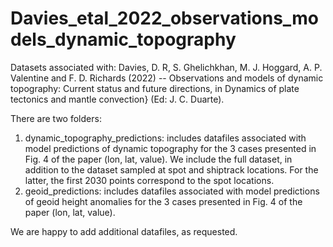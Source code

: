 # Davies_etal_2022_observations_models_dynamic_topography
Datasets associated with: Davies, D. R, S. Ghelichkhan, M. J. Hoggard, A. P. Valentine and F. D. Richards (2022) -- Observations and models of dynamic topography: Current status and future directions, in Dynamics of plate tectonics and mantle convection} (Ed: J. C. Duarte).

There are two folders:
1. dynamic_topography_predictions: includes datafiles associated with model predictions of dynamic topography for the 3 cases presented in Fig. 4 of the paper (lon, lat, value). We include the full dataset, in addition to the dataset sampled at spot and shiptrack locations. For the latter, the first 2030 points correspond to the spot locations. 
2. geoid_predictions: includes datafiles associated with model predictions of geoid height anomalies for the 3 cases presented in Fig. 4 of the paper (lon, lat, value).

We are happy to add additional datafiles, as requested.
